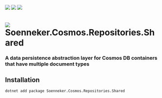 ﻿[![](https://img.shields.io/nuget/v/soenneker.cosmos.repositories.shared.svg?style=for-the-badge)](https://www.nuget.org/packages/soenneker.cosmos.repositories.shared/)
[![](https://img.shields.io/github/actions/workflow/status/soenneker/soenneker.cosmos.repositories.shared/publish-package.yml?style=for-the-badge)](https://github.com/soenneker/soenneker.cosmos.repositories.shared/actions/workflows/publish-package.yml)
[![](https://img.shields.io/nuget/dt/soenneker.cosmos.repositories.shared.svg?style=for-the-badge)](https://www.nuget.org/packages/soenneker.cosmos.repositories.shared/)

# ![](https://user-images.githubusercontent.com/4441470/224455560-91ed3ee7-f510-4041-a8d2-3fc093025112.png) Soenneker.Cosmos.Repositories.Shared
### A data persistence abstraction layer for Cosmos DB containers that have multiple document types

## Installation

```
dotnet add package Soenneker.Cosmos.Repositories.Shared
```

